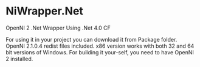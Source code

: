 NiWrapper.Net
=============

OpenNI 2 .Net Wrapper
Using .Net 4.0 CF

For using it in your project you can download it from Package folder.
OpenNI 2.1.0.4 redist files included.
x86 version works with both 32 and 64 bit versions of Windows.
For building it your-self, you need to have OpenNI 2 installed.